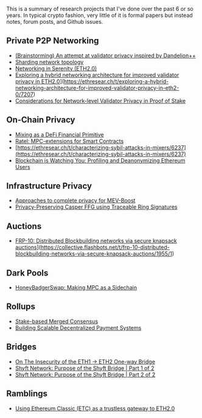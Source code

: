 This is a summary of research projects that I've done over the past 6 or so years. In typical crypto fashion, very little of it is formal papers but instead notes, forum posts, and Github issues. 

## Private P2P Networking
- [(Brainstorming) An attempt at validator privacy inspired by Dandelion++](https://github.com/ethresearch/p2p/issues/11)
- [Sharding network topology](https://github.com/ethresearch/p2p/issues/12)
- [Networking in Serenity (ETH2.0)](https://medium.com/@mikerahqc/networking-in-serenity-eth2-0-8bbdb5bd6dd4)
- [Exploring a hybrid networking architecture for improved validator privacy in ETH2.0](https://ethresear.ch/t/exploring-a-hybrid-networking-architecture-for-improved-validator-privacy-in-eth2-0/7207)](https://ethresear.ch/t/exploring-a-hybrid-networking-architecture-for-improved-validator-privacy-in-eth2-0/7207)
- [Considerations for Network-level Validator Privacy in Proof of Stake](https://ethresear.ch/t/considerations-for-network-level-validator-privacy-in-proof-of-stake/6422)

## On-Chain Privacy
- [Mixing as a DeFi Financial Primitive](https://medium.com/@mikerahqc/mixing-as-a-defi-financial-primitive-49ecf77a2d5)
- [Ratel: MPC-extensions for Smart Contracts](https://eprint.iacr.org/2023/1909)
- [https://ethresear.ch/t/characterizing-sybil-attacks-in-mixers/6237](https://ethresear.ch/t/characterizing-sybil-attacks-in-mixers/6237)
- [Blockchain is Watching You: Profiling and Deanonymizing Ethereum Users](https://arxiv.org/abs/2005.14051)

## Infrastructure Privacy
- [Approaches to complete privacy for MEV-Boost](https://ethresear.ch/t/approaches-to-complete-privacy-for-mev-boost/13376)
- [Privacy-Preserving Casper FFG using Traceable Ring Signatures](https://ethresear.ch/t/privacy-preserving-casper-ffg-using-traceable-ring-signatures/6054)

## Auctions
- [FRP-10: Distributed Blockbuilding networks via secure knapsack auctions](https://collective.flashbots.net/t/frp-10-distributed-blockbuilding-networks-via-secure-knapsack-auctions/1955)](https://collective.flashbots.net/t/frp-10-distributed-blockbuilding-networks-via-secure-knapsack-auctions/1955/1)

## Dark Pools
- [HoneyBadgerSwap: Making MPC as a Sidechain](https://medium.com/initc3org/honeybadgerswap-making-mpc-as-a-sidechain-364bebdb10a5)

## Rollups
- [Stake-based Merged Consensus](https://ethresear.ch/t/stake-based-merged-consensus/5716)
- [Building Scalable Decentralized Payment Systems](https://arxiv.org/pdf/1904.06441.pdf)

## Bridges
- [On The Insecurity of the ETH1 -> ETH2 One-way Bridge](https://ethresear.ch/t/on-the-insecurity-of-the-eth1-eth2-one-way-bridge/6372)[](https://ethresear.ch/t/on-the-insecurity-of-the-eth1-eth2-one-way-bridge/6372 "edit the title and category of this topic")
- [Shyft Network: Purpose of the Shyft Bridge | Part 1 of 2](https://medium.com/shyft-network/shyft-network-purpose-of-the-shyft-bridge-part-1-of-2-1416d5fc3aa)
- [Shyft Network: Purpose of the Shyft Bridge | Part 2 of 2](https://medium.com/shyft-network/shyft-network-purpose-of-the-shyft-bridge-part-2-of-2-167b4d4d4cac)

## Ramblings
- [Using Ethereum Classic (ETC) as a trustless gateway to ETH2.0](https://ethresear.ch/t/using-ethereum-classic-etc-as-a-trustless-gateway-to-eth2-0/6208)